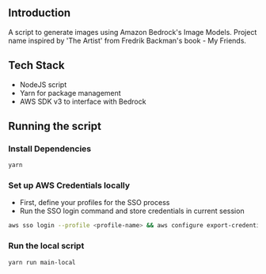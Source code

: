 ## Introduction

A script to generate images using Amazon Bedrock's Image Models. Project name inspired by 'The Artist' from Fredrik Backman's book - My Friends.

## Tech Stack

- NodeJS script
- Yarn for package management
- AWS SDK v3 to interface with Bedrock

## Running the script

### Install Dependencies
```sh
yarn
```

### Set up AWS Credentials locally

- First, define your profiles for the SSO process
- Run the SSO login command and store credentials in current session
```sh
aws sso login --profile <profile-name> && aws configure export-credentials --profile <profile-name> --format env | pbcopy && $(pbpaste)
```

### Run the local script
```sh
yarn run main-local
```
